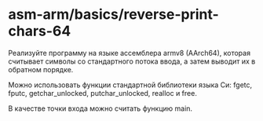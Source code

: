 # asm-arm/basics/reverse-print-chars-64

Реализуйте программу на языке ассемблера armv8 (AArch64), которая считывает символы со стандартного потока ввода, а
затем выводит их в обратном порядке.

Можно использовать функции стандартной библиотеки языка Си: fgetc, fputc, getchar_unlocked, putchar_unlocked, realloc и
free.

В качестве точки входа можно считать функцию main.
